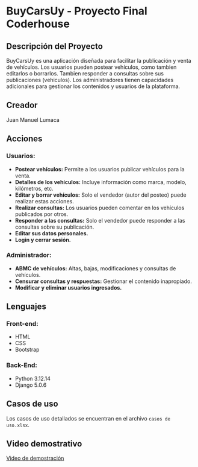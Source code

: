 <!DOCTYPE html>
<html lang="es">
<head>
    <meta charset="UTF-8">
    <meta name="viewport" content="width=device-width, initial-scale=1.0">
   
</head>
<body>

<h1>BuyCarsUy - Proyecto Final Coderhouse</h1>

<h2>Descripción del Proyecto</h2>
<p>BuyCarsUy es una aplicación diseñada para facilitar la publicación y venta de vehículos. Los usuarios pueden postear vehículos, como tambien editarlos o borrarlos. Tambien responder a consultas sobre sus publicaciones (vehiculos). Los administradores tienen capacidades adicionales para gestionar los contenidos y usuarios de la plataforma.</p>

<h2>Creador</h2>
<p>Juan Manuel Lumaca</p>
<h2>Acciones</h2>

<h3>Usuarios:</h3>
<ul>
    <li><strong>Postear vehículos:</strong> Permite a los usuarios publicar vehículos para la venta.</li>
    <li><strong>Detalles de los vehículos:</strong> Incluye información como marca, modelo, kilómetros, etc.</li>
    <li><strong>Editar y borrar vehículos:</strong> Solo el vendedor (autor del posteo) puede realizar estas acciones.</li>
    <li><strong>Realizar consultas:</strong> Los usuarios pueden comentar en los vehículos publicados por otros.</li>
    <li><strong>Responder a las consultas:</strong> Solo el vendedor puede responder a las consultas sobre su publicación.</li>
    <li><strong>Editar sus datos personales.</strong></li>
    <li><strong>Login y cerrar sesión.</strong></li>
</ul>

<h3>Administrador:</h3>
<ul>
    <li><strong>ABMC de vehículos:</strong> Altas, bajas, modificaciones y consultas de vehículos.</li>
    <li><strong>Censurar consultas y respuestas:</strong> Gestionar el contenido inapropiado.</li>
    <li><strong>Modificar y eliminar usuarios ingresados.</strong></li>
</ul>

<h2>Lenguajes</h2>

<h3>Front-end:</h3>
<ul>
    <li>HTML</li>
    <li>CSS</li>
    <li>Bootstrap</li>
</ul>

<h3>Back-End:</h3>
<ul>
    <li>Python 3.12.14</li>
    <li>Django 5.0.6</li>
</ul>

<h2>Casos de uso</h2>
<p>Los casos de uso detallados se encuentran en el archivo <code>casos de uso.xlsx</code>.</p>

<h2>Video demostrativo</h2>
<p><a href="https://www.youtube.com/watch?v=NPrFErQpKEA&ab_channel=Bolso1899">Video de demostración</a></p>

</body>
</html>
